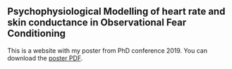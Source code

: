 ## Psychophysiological Modelling of heart rate and skin conductance in Observational Fear Conditioning

This is a website with my poster from PhD conference 2019. You can download the [poster PDF](poster_MSz.pdf).

